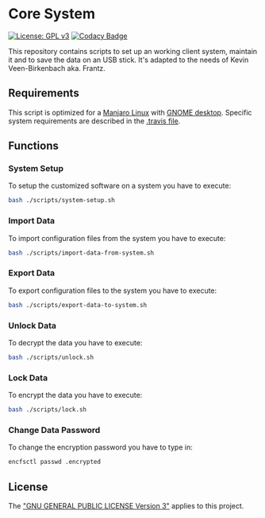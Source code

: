 # Core System
[![License: GPL v3](https://img.shields.io/badge/License-GPL%20v3-blue.svg)](./LICENSE.txt) [![Codacy Badge](https://api.codacy.com/project/badge/Grade/6e66409513d7451b949afbf0373ba71f)](https://www.codacy.com/manual/KevinFrantz/core-system?utm_source=github.com&amp;utm_medium=referral&amp;utm_content=KevinFrantz/core-system&amp;utm_campaign=Badge_Grade)

This repository contains scripts to set up an working client system, maintain it and to save the data on an USB stick.
It's adapted to the needs of Kevin Veen-Birkenbach aka. Frantz.
## Requirements
This script is optimized for a [Manjaro Linux](https://manjaro.org) with [GNOME desktop](https://www.gnome.org/?).
Specific system requirements are described in the [.travis file](./.travis).

## Functions
### System Setup
To setup the customized software on a system you have to execute:
```bash
bash ./scripts/system-setup.sh
```
### Import Data
To import configuration files from the system you have to execute:
```bash
bash ./scripts/import-data-from-system.sh
```
### Export Data
To export configuration files to the system you have to execute:
```bash
bash ./scripts/export-data-to-system.sh
```
### Unlock Data
To decrypt the data you have to execute:
```bash
bash ./scripts/unlock.sh
```
### Lock Data
To encrypt the data you have to execute:
```bash
bash ./scripts/lock.sh
```

### Change Data Password
To change the encryption password you have to type in:
```bash
encfsctl passwd .encrypted
```
## License
The ["GNU GENERAL PUBLIC LICENSE Version 3"](./LICENSE.txt) applies to this project.
